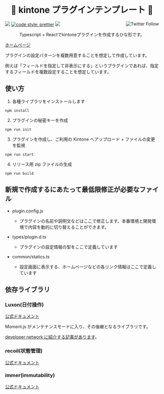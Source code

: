 <h1 align="center">🐇 kintone プラグインテンプレート 🐇</h1>

<p align="left">
 <img src="https://data.jsdelivr.com/v1/package/gh/local-bias/kintone-plugin-template/badge" />
 <a href="https://twitter.com/lbribbit"><img src="https://img.shields.io/twitter/follow/lbribbit?logo=twitter&style=flat-square" align="right" alt="Twitter Follow" /></a>
 <a href= "https://github.com/prettier/prettier"><img alt="code style: prettier" src="https://img.shields.io/badge/code%20style-prettier-orange?style=flat-square"></a>
<a href="#license"><img src="https://img.shields.io/github/license/local-bias/kintone-plugin-template?style=flat-square"></a>
</p>

<p align="center">Typescript + Reactでkintoneプラグインを作成するひな形です。</p>

[ホームページ](https://ribbit.konomi.app)

プラグインの設定パターンを複数用意することを想定して作成しています。

例えば「フィールドを指定して非表示にする」というプラグインであれば、指定するフィールドを複数設定することを想定しています。

## 使い方

1. 各種ライブラリをインストールします

```
npm install
```

2. プラグインの秘密キーを作成

```
npm run init
```

3. プラグインを作成し、ご利用の Kintone へアップロード + ファイルの変更を監視

```
npm run start
```

4. リリース用 zip ファイルの生成

```
npm run build
```

## 新規で作成するにあたって最低限修正が必要なファイル

- plugin.config.js

  - プラグインの名前や説明文などはここで修正します。本番環境と開発環境で内容を動的に切り替えることができます。

- types/plugin.d.ts

  - プラグインの設定情報の型をここで定義しています

- common/statics.ts

  - 設定画面に表示する、ホームページなどの各リンク情報はここで定義しています

## 依存ライブラリ

### Luxon(日付操作)

[公式ドキュメント](https://moment.github.io/luxon)

Moment.js がメンテナンスモードに入り、その後継となるライブラリです。

[developer network に紹介する記事があります](https://developer.cybozu.io/hc/ja/articles/900000985463-Luxon-%E3%82%92%E4%BD%BF%E3%81%A3%E3%81%A6-kintone-%E3%81%AE%E6%97%A5%E4%BB%98%E3%82%84%E6%97%A5%E6%99%82%E3%83%95%E3%82%A3%E3%83%BC%E3%83%AB%E3%83%89%E3%81%AE%E3%83%95%E3%82%A9%E3%83%BC%E3%83%9E%E3%83%83%E3%83%88%E3%82%92%E3%82%AB%E3%82%B9%E3%82%BF%E3%83%9E%E3%82%A4%E3%82%BA%E3%81%99%E3%82%8B)。

### recoil(状態管理)

[公式ドキュメント](https://recoiljs.org/)

### immer(immutability)

[公式ドキュメント](https://immerjs.github.io/immer/)
